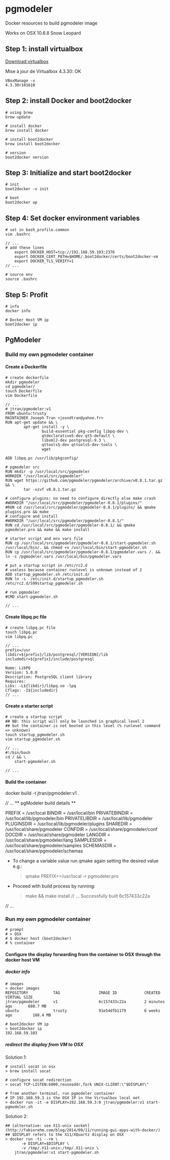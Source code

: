 # pgmodeler
Docker resources to build pgmodeler image

Works on OSX 10.6.8 Snow Leopard

## Step 1: install virtualbox

[Download virtualbox](https://www.virtualbox.org/wiki/Downloads)

Mise à jour de Virtualbox 4.3.30: OK

```
VBoxManage -v
4.3.30r101610

```

## Step 2: install Docker and boot2docker

```
# using brew
brew update

# install docker
brew install docker

# install boot2docker
brew install boot2docker

# version
boot2docker version

```

## Step 3: Initialize and start boot2docker

```
# init
boot2docker -v init

# boot
boot2docker up

```

## Step 4: Set docker environment variables

```
# set in bash_profile.common
vim .bashrc 

// ...
# add these lines
    export DOCKER_HOST=tcp://192.168.59.103:2376
    export DOCKER_CERT_PATH=$HOME/.boot2docker/certs/boot2docker-vm
    export DOCKER_TLS_VERIFY=1
// ...

# source env
source .bashrc 

```

## Step 5: Profit

```
# info
docker info

# Docker Host VM ip
boot2docker ip

```

## PgModeler

### Build my own pgmodeler container

#### Create a Dockerfile

```
# create dockerfile
mkdir pgmodeler
cd pgmodeler/
touch Dockerfile
vim Dockerfile

// ...
# jtran/pgmodeler:v1
FROM ubuntu:trusty
MAINTAINER Joseph Tran <josndtran@yahoo.fr>
RUN apt-get update && \
        apt-get install -y \
                build-essential pkg-config libpq-dev \
                qtdeclarative5-dev qt5-default \
                libxml2-dev postgresql-9.3 \
                qttools5-dev qttools5-dev-tools \
                wget

ADD libpq.pc /usr/lib/pkgconfig/

# pgmodeler src
RUN mkdir -p /usr/local/src/pgmodeler
WORKDIR "/usr/local/src/pgmodeler"
RUN wget https://github.com/pgmodeler/pgmodeler/archive/v0.8.1.tar.gz && \
        tar -xzvf v0.8.1.tar.gz

# configure plugins: no need to configure directly else make crash
#WORKDIR "/usr/local/src/pgmodeler/pgmodeler-0.8.1/plugins/"
#RUN cd /usr/local/src/pgmodeler/pgmodeler-0.8.1/plugins/ && qmake plugins.pro && make
# configure and install
#WORKDIR "/usr/local/src/pgmodeler/pgmodeler-0.8.1/"
RUN cd /usr/local/src/pgmodeler/pgmodeler-0.8.1/ && qmake pgmodeler.pro && make && make install

# starter script and env vars file
RUN cp /usr/local/src/pgmodeler/pgmodeler-0.8.1/start-pgmodeler.sh /usr/local/bin/. && chmod +x /usr/local/bin/start-pgmodeler.sh
RUN cp /usr/local/src/pgmodeler/pgmodeler-0.8.1/pgmodeler.vars /. && ln -s /pgmodeler.vars /usr/local/bin/pgmodeler.vars

# put a startup script in /etc/rc2.d
# useless because container runlevel is unknown instead of 2 
ADD startup_pgmodeler.sh /etc/init.d/
RUN ln -s  /etc/init.d/startup_pgmodeler.sh /etc/rc2.d/S99startup_pgmodeler.sh

# run pgmodeler
#CMD start-pgmodeler.sh

// ...

```

#### Create libpq.pc file

```
# create libpq.pc file
touch libpq.pc
vim libpq.pc

// ...
prefix=/usr
libdir=${prefix}/lib/postgresql/[VERSION]/lib
includedir=${prefix}/include/postgresql

Name: LibPQ
Version: 5.0.0
Description: PostgreSQL client library
Requires:
Libs: -L${libdir}/libpq.so -lpq
Cflags: -I${includedir}
// ...

```

#### Create a starter script

```
# create a startup script
## NB: this script will only be launched in graphical level 2
## but the container is not booted in this level (% runlevel command => unknown)
touch startup_pgmodeler.sh
vim startup_pgmodeler.sh
 
// ...
#!/bin/bash
cd / && \
    start-pgmodeler.sh    

// ...

```

#### Build the container
docker build -t jtran/pgmodeler:v1 .

// ...
** pgModeler build details ** 
 
  PREFIX        = /usr/local 
  BINDIR        = /usr/local/bin 
  PRIVATEBINDIR = /usr/local/lib/pgmodeler/bin 
  PRIVATELIBDIR = /usr/local/lib/pgmodeler 
  PLUGINSDIR    = /usr/local/lib/pgmodeler/plugins 
  SHAREDIR      = /usr/local/share/pgmodeler 
  CONFDIR       = /usr/local/share/pgmodeler/conf 
  DOCDIR        = /usr/local/share/pgmodeler 
  LANGDIR       = /usr/local/share/pgmodeler/lang 
  SAMPLESDIR    = /usr/local/share/pgmodeler/samples 
  SCHEMASDIR    = /usr/local/share/pgmodeler/schemas 
 
* To change a variable value run qmake again setting the desired value e.g.: 
  > qmake PREFIX+=/usr/local -r pgmodeler.pro 
 
* Proceed with build process by running: 
  >  make && make install 
// ...
Successfully built 6c157433c22a

// ...

### Run my own pgmodeler container

``` 
# prompt
# > OSX
# $ docker host (boot2docker)
# % container
```

#### Configure the display forwarding from the container to OSX through the docker host VM

##### docker info

```
# images
> docker images
REPOSITORY           TAG                 IMAGE ID            CREATED             VIRTUAL SIZE
jtran/pgmodeler      v1                  6c157433c22a        2 minutes ago       688.7 MB
ubuntu               trusty              91e54dfb1179        6 weeks ago         188.4 MB

# boot2docker VM ip
> boot2docker ip
192.168.59.103

```

##### redirect the display from VM to OSX

Solution 1:

```
# install socat in osx
> brew install socat
 
# configure socat redirection
> socat TCP-LISTEN:6000,reuseaddr,fork UNIX-CLIENT:\"$DISPLAY\"

# from another terminal, run pgmodeler container
# IP 192.168.59.3 is the OSX IP in the Virtualbox local net
> docker run -it -e DISPLAY=192.168.59.3:0 jtran/pgmodeler:v1 start-pgmodeler.sh

```

Solution 2:

```
## [alternative: use X11-unix socket](http://fabiorehm.com/blog/2014/09/11/running-gui-apps-with-docker/)
## $DISPLAY refers to the X11/XQuartz display on OSX 
> docker run -ti --rm \
       -e DISPLAY=$DISPLAY \
       -v /tmp/.X11-unix:/tmp/.X11-unix \
	jtran/pgmodeler:v1 start-pgmodeler.sh
	

```
